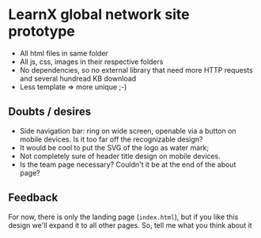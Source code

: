 # LearnX global network site prototype
* All html files in same folder
* All js, css, images in their respective folders
* No dependencies, so no external library that need more HTTP requests and several hundread KB download
* Less template => more unique ;-)
## Doubts / desires
* Side navigation bar: ring on wide screen, openable via a button on mobile devices. Is it too far off the recognizable design?
* It would be cool to put the SVG of the logo as water mark;
* Not completely sure of header title design on mobile devices.
* Is the team page necessary? Couldn't it be at the end of the about page?
## Feedback
For now, there is only the landing page (`index.html`), but if you like this design we'll expand it to all other pages.
So, tell me what you think about it